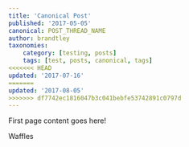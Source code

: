 ```yaml
---
title: 'Canonical Post'
published: '2017-05-05'
canonical: POST_THREAD_NAME
author: brandtley
taxonomies:
    category: [testing, posts]
    tags: [test, posts, canonical, tags]
<<<<<<< HEAD
updated: '2017-07-16'
=======
updated: '2017-08-05'
>>>>>>> df7742ec1816047b3c041bebfe53742891c0797d
---
```

First page content goes here!

<!-- sep -->

Waffles